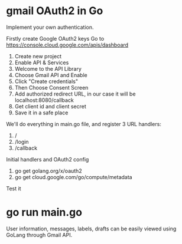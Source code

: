 # gmail OAuth2 in Go

Implement your own authentication.

Firstly create Google OAuth2 keys
Go to https://console.cloud.google.com/apis/dashboard
1. Create new project
2. Enable API & Services 
3. Welcome to the API Library
4. Choose Gmail API and Enable
5. Click "Create credentials"
6. Then Choose Consent Screen
7. Add authorized redirect URL, in our case it will be localhost:8080/callback
8. Get client id and client secret
9. Save it in a safe place

We'll do everything in main.go file, and register 3 URL handlers:

1. /
2. /login
3. /callback

Initial handlers and OAuth2 config
1. go get golang.org/x/oauth2
2. go get cloud.google.com/go/compute/metadata

Test it
# go run main.go


User information, messages, labels, drafts can be easily viewed using GoLang through Gmail API.
